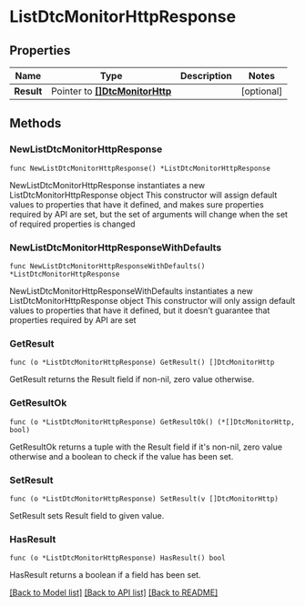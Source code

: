 # ListDtcMonitorHttpResponse

## Properties

Name | Type | Description | Notes
------------ | ------------- | ------------- | -------------
**Result** | Pointer to [**[]DtcMonitorHttp**](DtcMonitorHttp.md) |  | [optional] 

## Methods

### NewListDtcMonitorHttpResponse

`func NewListDtcMonitorHttpResponse() *ListDtcMonitorHttpResponse`

NewListDtcMonitorHttpResponse instantiates a new ListDtcMonitorHttpResponse object
This constructor will assign default values to properties that have it defined,
and makes sure properties required by API are set, but the set of arguments
will change when the set of required properties is changed

### NewListDtcMonitorHttpResponseWithDefaults

`func NewListDtcMonitorHttpResponseWithDefaults() *ListDtcMonitorHttpResponse`

NewListDtcMonitorHttpResponseWithDefaults instantiates a new ListDtcMonitorHttpResponse object
This constructor will only assign default values to properties that have it defined,
but it doesn't guarantee that properties required by API are set

### GetResult

`func (o *ListDtcMonitorHttpResponse) GetResult() []DtcMonitorHttp`

GetResult returns the Result field if non-nil, zero value otherwise.

### GetResultOk

`func (o *ListDtcMonitorHttpResponse) GetResultOk() (*[]DtcMonitorHttp, bool)`

GetResultOk returns a tuple with the Result field if it's non-nil, zero value otherwise
and a boolean to check if the value has been set.

### SetResult

`func (o *ListDtcMonitorHttpResponse) SetResult(v []DtcMonitorHttp)`

SetResult sets Result field to given value.

### HasResult

`func (o *ListDtcMonitorHttpResponse) HasResult() bool`

HasResult returns a boolean if a field has been set.


[[Back to Model list]](../README.md#documentation-for-models) [[Back to API list]](../README.md#documentation-for-api-endpoints) [[Back to README]](../README.md)


